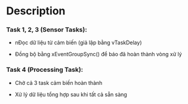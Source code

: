 # Description

### Task 1, 2, 3 (Sensor Tasks):

- nĐọc dữ liệu từ cảm biến (giả lập bằng vTaskDelay)

- Đồng bộ bằng xEventGroupSync() để báo đã hoàn thành vòng xử lý

### Task 4 (Processing Task):

- Chờ cả 3 task cảm biến hoàn thành

- Xử lý dữ liệu tổng hợp sau khi tất cả sẵn sàng